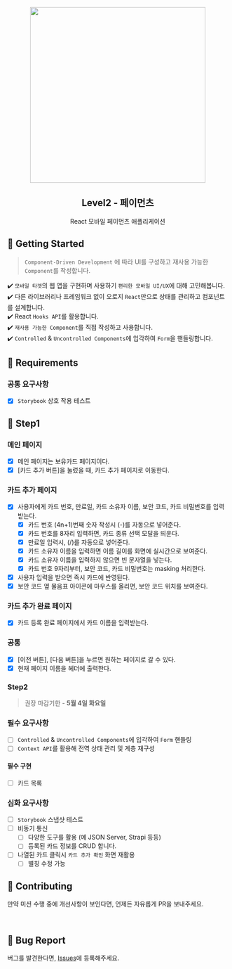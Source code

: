 <p align="middle" >
  <img src="https://techcourse-storage.s3.ap-northeast-2.amazonaws.com/0fefce79602043a9b3281ee1dd8f4be6" width="400">
</p>
<h2 align="middle">Level2 - 페이먼츠</h2>
<p align="middle">React 모바일 페이먼츠 애플리케이션</p>
</p>

## 🚀 Getting Started

> `Component-Driven Development` 에 따라 UI를 구성하고 재사용 가능한 `Component`를 작성합니다.

✔️ `모바일 타겟`의 웹 앱을 구현하며 사용하기 `편리한 모바일 UI/UX`에 대해 고민해봅니다.  
✔️ 다른 라이브러리나 프레임워크 없이 오로지 `React`만으로 상태를 관리하고 컴포넌트를 설계합니다.  
✔️ React `Hooks API`를 활용합니다.  
✔️ `재사용 가능한 Component`를 직접 작성하고 사용합니다.  
✔️ `Controlled` & `Uncontrolled Components`에 입각하여 `Form`을 핸들링합니다.

## 📝 Requirements

### 공통 요구사항

- [x] `Storybook` 상호 작용 테스트

## 🙌 Step1

### 메인 페이지

- [x] 메인 페이지는 보유카드 페이지이다.
- [x] [카드 추가 버튼]을 눌렀을 때, 카드 추가 페이지로 이동한다.

### 카드 추가 페이지

- [x] 사용자에게 카드 번호, 만료일, 카드 소유자 이름, 보안 코드, 카드 비밀번호를 입력받는다.
  - [x] 카드 번호 (4n+1)번째 숫자 작성시 (-)를 자동으로 넣어준다.
  - [x] 카드 번호를 8자리 입력하면, 카드 종류 선택 모달을 띄운다.
  - [x] 만료일 입력시, (/)를 자동으로 넣어준다.
  - [x] 카드 소유자 이름을 입력하면 이름 길이를 화면에 실시간으로 보여준다.
  - [x] 카드 소유자 이름을 입력하지 않으면 빈 문자열을 넣는다.
  - [x] 카드 번호 9자리부터, 보안 코드, 카드 비밀번호는 masking 처리한다.
- [x] 사용자 입력을 받으면 즉시 카드에 반영된다.
- [x] 보안 코드 옆 물음표 아이콘에 마우스를 올리면, 보안 코드 위치를 보여준다.

### 카드 추가 완료 페이지

- [x] 카드 등록 완료 페이지에서 카드 이름을 입력받는다.

### 공통

- [x] [이전 버튼], [다음 버튼]을 누르면 원하는 페이지로 갈 수 있다.
- [x] 현재 페이지 이름을 헤더에 출력한다.

### Step2

> 권장 마감기한 - **5월 4일 화요일**

### 필수 요구사항

- [ ] `Controlled` & `Uncontrolled Components`에 입각하여 `Form` 핸들링
- [ ] `Context API`를 활용해 전역 상태 관리 및 계층 재구성

#### 필수 구현

- [ ] 카드 목록

### 심화 요구사항

- [ ] `Storybook` 스냅샷 테스트
- [ ] 비동기 통신
  - [ ] 다양한 도구를 활용 (예 JSON Server, Strapi 등등)
  - [ ] 등록된 카드 정보를 CRUD 합니다.
- [ ] 나열된 카드 클릭시 `카드 추가 확인` 화면 재활용
  - [ ] 별칭 수정 가능

## 👏 Contributing

만약 미션 수행 중에 개선사항이 보인다면, 언제든 자유롭게 PR을 보내주세요.

<br>

## 🐞 Bug Report

버그를 발견한다면, [Issues](https://github.com/woowacourse/react-payments/issues)에 등록해주세요.
